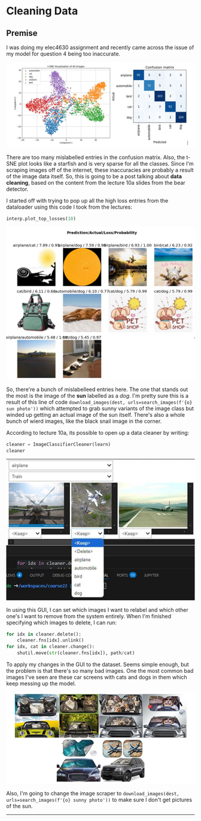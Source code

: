 # Cleaning Data

## Premise

I was doing my elec4630 assignment and recently came across the issue of my model for question 4 being too inaccurate.

![](/Capture.JPG)

There are too many mislabelled entries in the confusion matrix. Also, the t-SNE plot looks like a starfish and is very sparse for all the classes. Since I'm scraping images off of the internet, these inaccuracies are probably a result of the image data itself. So, this is going to be a post talking about **data cleaning**, based on the content from the lecture 10a slides from the bear detector.

I started off with trying to pop up all the high loss entries from the dataloader using this code I took from the lectures:
```python
interp.plot_top_losses(10)
```

![](/Capture4.JPG)

So, there're a bunch of mislabelleed entries here. The one that stands out the most is the image of the **sun** labelled as a *dog*. I'm pretty sure this is a result of this line of code `download_images(dest, urls=search_images(f'{o} sun photo'))` which attempted to grab sunny variants of the image class but winded up getting an actual image of the sun itself. There's also a whole bunch of wierd images, like the black snail image in the corner.

According to lecture 10a, its possible to open up a data cleaner by writing:

```python
cleaner = ImageClassifierCleaner(learn)
cleaner
```
![](/Capture5.JPG)

In using this GUI, I can set which images I want to relabel and which other one's I want to remove from the system entirely. When I'm finished specifying which images to delete, I can run:

```python
for idx in cleaner.delete():
    cleaner.fns[idx].unlink()
for idx, cat in cleaner.change():
    shutil.move(str(cleaner.fns[idx]), path/cat)
```

To apply my changes in the GUI to the dataset. Seems simple enough, but the problem is that there's so many bad images. One the most common bad images I've seen are these car screens with cats and dogs in them which keep messing up the model.

![](/Capture2.JPG)

Also, I'm going to change the image scraper to `download_images(dest, urls=search_images(f'{o} sunny photo'))` to make sure I don't get pictures of the sun.

---

